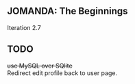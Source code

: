## JOMANDA: The Beginnings
Iteration 2.7
## TODO
<s>use MySQL over SQlite</s><br />
Redirect edit profile back to user page.

